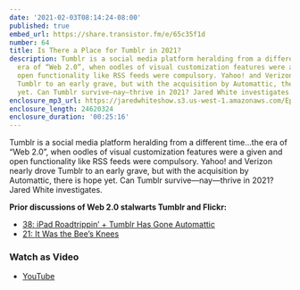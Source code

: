 ```yaml
---
date: '2021-02-03T08:14:24-08:00'
published: true
embed_url: https://share.transistor.fm/e/65c35f1d
number: 64
title: Is There a Place for Tumblr in 2021?
description: Tumblr is a social media platform heralding from a different time…the
  era of “Web 2.0”, when oodles of visual customization features were a given and
  open functionality like RSS feeds were compulsory. Yahoo! and Verizon nearly drove
  Tumblr to an early grave, but with the acquisition by Automattic, there is hope
  yet. Can Tumblr survive—nay—thrive in 2021? Jared White investigates.
enclosure_mp3_url: https://jaredwhiteshow.s3.us-west-1.amazonaws.com/Episode%2064%20-%20Is%20There%20a%20Place%20for%20Tumblr%20in%202021.mp3
enclosure_length: 24620324
enclosure_duration: '00:25:16'
---
```


Tumblr is a social media platform heralding from a different time…the era of “Web 2.0”, when oodles of visual customization features were a given and open functionality like RSS feeds were compulsory. Yahoo! and Verizon nearly drove Tumblr to an early grave, but with the acquisition by Automattic, there is hope yet. Can Tumblr survive—nay—thrive in 2021? Jared White investigates.

**Prior discussions of Web 2.0 stalwarts Tumblr and Flickr:**

* [38: iPad Roadtrippin’ + Tumblr Has Gone Automattic](https://jaredwhite.com/podcast/38/)
* [21: It Was the Bee’s Knees](https://jaredwhite.com/podcast/21/)

### Watch as Video

* [YouTube](https://www.youtube.com/watch?v=0Nnfwz4L1Hw)